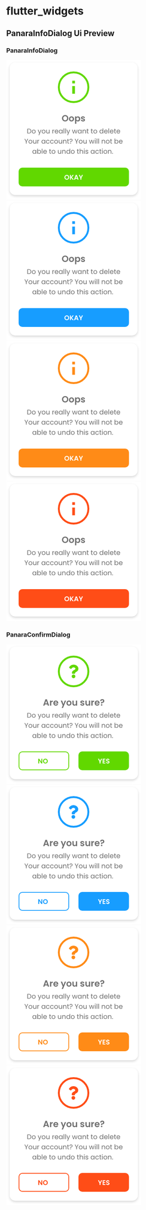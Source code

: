 # flutter_widgets

## PanaraInfoDialog Ui Preview





### PanaraInfoDialog
![success](preview_images/info_success.png)
![normal](preview_images/info_normal.png)
![warning](preview_images/info_warning.png)
![Error](preview_images/info_error.png)


### PanaraConfirmDialog
![success](preview_images/confirm_success.png)
![normal](preview_images/confirm_normal.png)
![warning](preview_images/confirm_warning.png)
![error](preview_images/confirm_error.png)






















<!-- <table>


<tr>                    

   <th>Spacer flex value:1</th> 

   <th>Spacer flex value:2</th>

   <th>Spacer flex value:3</th>

</tr>


<tr>

<td>

<img src="https://user-images.githubusercontent.com/103892160/231058607-a6536530-fc8b-400d-8748-3d0aeff77ad0.png" alt="Spacer flex value 1 Example" width="270"/>

</td>
  
  
  
<td>

 <img src="https://user-images.githubusercontent.com/103892160/231058742-782c8ab7-535e-475b-ac4c-8b8d07ff688e.png" alt="Spacer flex value 2 Example" width="270"/>

</td>


<td>

 <img src="https://user-images.githubusercontent.com/103892160/231058820-a80d8dab-3493-40bd-b6ef-c9c4af890278.png" alt="Spacer flex value 3 Example" width="270"/>

</td>
  
</tr>

</table> -->










